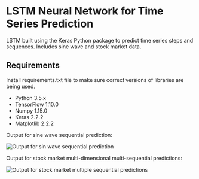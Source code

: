 # LSTM Neural Network for Time Series Prediction

LSTM built using the Keras Python package to predict time series steps and sequences. Includes sine wave and stock market data.




## Requirements

Install requirements.txt file to make sure correct versions of libraries are being used.

* Python 3.5.x
* TensorFlow 1.10.0
* Numpy 1.15.0
* Keras 2.2.2
* Matplotlib 2.2.2

Output for sine wave sequential prediction:

![Output for sin wave sequential prediction](https://www.altumintelligence.com/assets/time-series-prediction-using-lstm-deep-neural-networks/sinwave_full_seq.png)

Output for stock market multi-dimensional multi-sequential predictions:

![Output for stock market multiple sequential predictions](https://www.altumintelligence.com/assets/time-series-prediction-using-lstm-deep-neural-networks/sp500_multi_2d.png)
